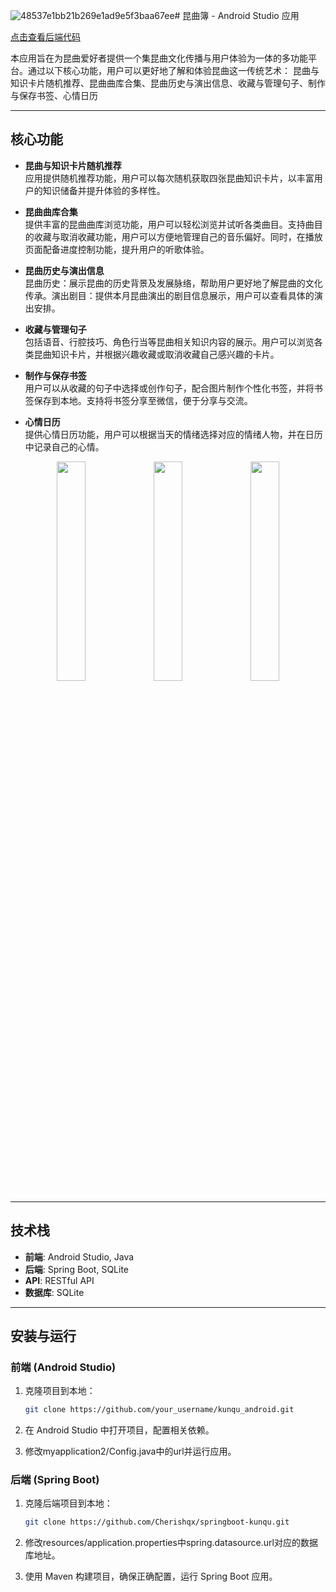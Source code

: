 ![48537e1bb21b269e1ad9e5f3baa67ee](https://github.com/user-attachments/assets/0031e367-5fa0-4399-ae1a-27944e8a7f2d)# 昆曲簿 - Android Studio 应用

[点击查看后端代码](https://github.com/Cherishqx/springboot-kunqu)

本应用旨在为昆曲爱好者提供一个集昆曲文化传播与用户体验为一体的多功能平台。通过以下核心功能，用户可以更好地了解和体验昆曲这一传统艺术：
昆曲与知识卡片随机推荐、昆曲曲库合集、昆曲历史与演出信息、收藏与管理句子、制作与保存书签、心情日历

---

## 核心功能

- **昆曲与知识卡片随机推荐**  
  应用提供随机推荐功能，用户可以每次随机获取四张昆曲知识卡片，以丰富用户的知识储备并提升体验的多样性。

- **昆曲曲库合集**  
  提供丰富的昆曲曲库浏览功能，用户可以轻松浏览并试听各类曲目。支持曲目的收藏与取消收藏功能，用户可以方便地管理自己的音乐偏好。同时，在播放页面配备进度控制功能，提升用户的听歌体验。

- **昆曲历史与演出信息**  
  昆曲历史：展示昆曲的历史背景及发展脉络，帮助用户更好地了解昆曲的文化传承。演出剧目：提供本月昆曲演出的剧目信息展示，用户可以查看具体的演出安排。

- **收藏与管理句子**  
  包括语音、行腔技巧、角色行当等昆曲相关知识内容的展示。用户可以浏览各类昆曲知识卡片，并根据兴趣收藏或取消收藏自己感兴趣的卡片。

- **制作与保存书签**  
  用户可以从收藏的句子中选择或创作句子，配合图片制作个性化书签，并将书签保存到本地。支持将书签分享至微信，便于分享与交流。

- **心情日历**  
  提供心情日历功能，用户可以根据当天的情绪选择对应的情绪人物，并在日历中记录自己的心情。

<p align="center">
  <img src="https://github.com/user-attachments/assets/6f087ae3-d7a8-40ad-8c0e-869d717406fa" width="30%" />
  <img src="https://github.com/user-attachments/assets/512f5403-e478-4dc4-b7fb-2d244781fc93" width="30%" />
  <img src="https://github.com/user-attachments/assets/81e9a8b7-34ed-4a6f-8e1a-8215e654a7ee" width="30%" />
</p>

---

## 技术栈

- **前端**: Android Studio, Java
- **后端**: Spring Boot, SQLite
- **API**: RESTful API
- **数据库**: SQLite

---

## 安装与运行

### 前端 (Android Studio)

1. 克隆项目到本地：
   ```bash
   git clone https://github.com/your_username/kunqu_android.git

2. 在 Android Studio 中打开项目，配置相关依赖。

3. 修改myapplication2/Config.java中的url并运行应用。

### 后端 (Spring Boot)

1. 克隆后端项目到本地：
   ```bash
   git clone https://github.com/Cherishqx/springboot-kunqu.git

2. 修改resources/application.properties中spring.datasource.url对应的数据库地址。

3. 使用 Maven 构建项目，确保正确配置，运行 Spring Boot 应用。
